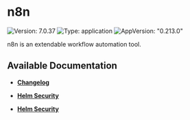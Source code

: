 # n8n

![Version: 7.0.37](https://img.shields.io/badge/Version-7.0.37-informational?style=flat-square) ![Type: application](https://img.shields.io/badge/Type-application-informational?style=flat-square) ![AppVersion: "0.213.0"](https://img.shields.io/badge/AppVersion-"0.213.0"-informational?style=flat-square)

n8n is an extendable workflow automation tool.

## Available Documentation

- [**Changelog**](CHANGELOG)

- [**Helm Security**](container-security)

- [**Helm Security**](helm-security)

